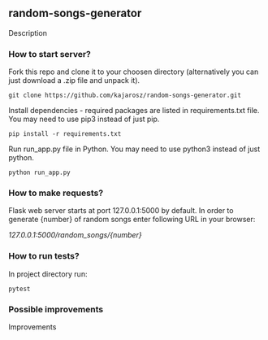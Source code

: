 ## random-songs-generator

Description

### How to start server?

Fork this repo and clone it to your choosen directory (alternatively you can just download a .zip file and unpack it).
```
git clone https://github.com/kajarosz/random-songs-generator.git
```

Install dependencies - required packages are listed in requirements.txt file. You may need to use pip3 instead of just pip.
```
pip install -r requirements.txt
```

Run run_app.py file in Python. You may need to use python3 instead of just python.
```
python run_app.py
```

### How to make requests?

Flask web server starts at port 127.0.0.1:5000 by default. In order to generate {number} of random songs enter following URL in your browser:

*127.0.0.1:5000/random_songs/{number}*

### How to run tests?

In project directory run:
```
pytest
```

### Possible improvements

Improvements
